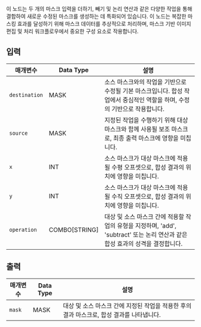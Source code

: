 
이 노드는 두 개의 마스크 입력을 더하기, 빼기 및 논리 연산과 같은 다양한 작업을 통해 결합하여 새로운 수정된 마스크를 생성하는 데 특화되어 있습니다. 이 노드는 복잡한 마스킹 효과를 달성하기 위해 마스크 데이터를 추상적으로 처리하며, 마스크 기반 이미지 편집 및 처리 워크플로우에서 중요한 구성 요소로 작용합니다.

## 입력

| 매개변수    | Data Type | 설명                                                                                                                                      |
| ------------ | ------------ | ------------------------------------------------------------------------------------------------------------------------------------------------ |
| `destination`| MASK        | 소스 마스크와의 작업을 기반으로 수정될 기본 마스크입니다. 합성 작업에서 중심적인 역할을 하며, 수정의 기반으로 작용합니다. |
| `source`     | MASK        | 지정된 작업을 수행하기 위해 대상 마스크와 함께 사용될 보조 마스크로, 최종 출력 마스크에 영향을 미칩니다. |
| `x`          | INT         | 소스 마스크가 대상 마스크에 적용될 수평 오프셋으로, 합성 결과의 위치에 영향을 미칩니다.       |
| `y`          | INT         | 소스 마스크가 대상 마스크에 적용될 수직 오프셋으로, 합성 결과의 위치에 영향을 미칩니다.         |
| `operation`  | COMBO[STRING]| 대상 및 소스 마스크 간에 적용할 작업의 유형을 지정하며, 'add', 'subtract' 또는 논리 연산과 같은 합성 효과의 성격을 결정합니다. |

## 출력

| 매개변수 | Data Type | 설명                                                                 |
| --------- | ------------ | ---------------------------------------------------------------------------- |
| `mask`    | MASK        | 대상 및 소스 마스크 간에 지정된 작업을 적용한 후의 결과 마스크로, 합성 결과를 나타냅니다. |
